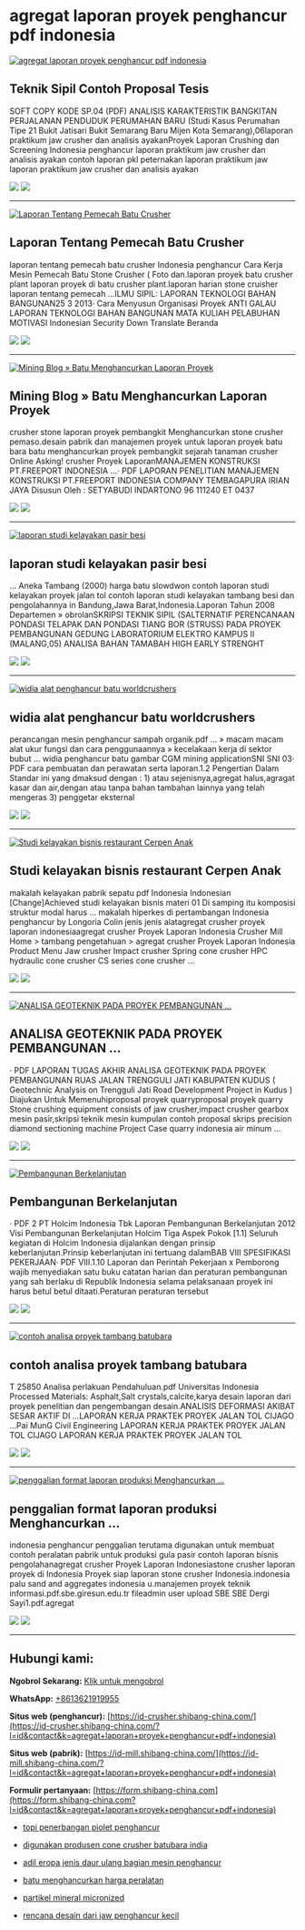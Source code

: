 # agregat laporan proyek penghancur pdf indonesia

<a href="https://swt.shibang-china.com/?l=id&img&k=agregat+laporan+proyek+penghancur+pdf+indonesia" target="_blank">![agregat laporan proyek penghancur pdf indonesia](http://static.shibang-china.com/all-800x300/33.jpg)</a>

## Teknik Sipil Contoh Proposal Tesis
SOFT COPY KODE SP.04 (PDF) ANALISIS KARAKTERISTIK BANGKITAN PERJALANAN PENDUDUK PERUMAHAN BARU (Studi Kasus Perumahan Tipe 21 Bukit Jatisari Bukit Semarang Baru Mijen Kota Semarang),06laporan praktikum jaw crusher dan analisis ayakanProyek Laporan Crushing dan Screening Indonesia penghancur laporan praktikum jaw crusher dan analisis ayakan contoh laporan pkl peternakan laporan praktikum jaw laporan praktikum jaw crusher dan analisis ayakan


<a href="https://whatsapp.shibangsoft.com/WhatsApp.php" target="_blank" title="WhatsApp">![](http://static.shibang-china.com/icon/whatsapp.png)</a> <a href="https://swt.shibang-china.com/?l=id&icon&k=agregat+laporan+proyek+penghancur+pdf+indonesia" target="_blank">![](http://static.shibang-china.com/icon/chat-id.png)</a>

---

<a href="https://swt.shibang-china.com/?l=id&img&k=agregat+laporan+proyek+penghancur+pdf+indonesia" target="_blank">![Laporan Tentang Pemecah Batu Crusher](http://static.shibang-china.com/all-800x300/1055.jpg)</a>

## Laporan Tentang Pemecah Batu Crusher
laporan tentang pemecah batu crusher Indonesia penghancur Cara Kerja Mesin Pemecah Batu Stone Crusher ( Foto dan.laporan proyek batu crusher plant laporan proyek di batu crusher plant.laporan harian stone cruisher laporan tentang pemecah …ILMU SIPIL: LAPORAN TEKNOLOGI BAHAN BANGUNAN25 3 2013· Cara Menyusun Organisasi Proyek ANTI GALAU LAPORAN TEKNOLOGI BAHAN BANGUNAN MATA KULIAH PELABUHAN MOTIVASI Indonesian Security Down Translate Beranda


<a href="https://whatsapp.shibangsoft.com/WhatsApp.php" target="_blank" title="WhatsApp">![](http://static.shibang-china.com/icon/whatsapp.png)</a> <a href="https://swt.shibang-china.com/?l=id&icon&k=agregat+laporan+proyek+penghancur+pdf+indonesia" target="_blank">![](http://static.shibang-china.com/icon/chat-id.png)</a>

---

<a href="https://swt.shibang-china.com/?l=id&img&k=agregat+laporan+proyek+penghancur+pdf+indonesia" target="_blank">![Mining Blog » Batu Menghancurkan Laporan Proyek](http://static.shibang-china.com/all-800x300/1256.jpg)</a>

## Mining Blog » Batu Menghancurkan Laporan Proyek
crusher stone laporan proyek pembangkit Menghancurkan stone crusher pemaso.desain pabrik dan manajemen proyek untuk laporan proyek batu bara batu menghancurkan proyek pembangkit sejarah tanaman crusher Online Asking! crusher Proyek LaporanMANAJEMEN KONSTRUKSI PT.FREEPORT INDONESIA …· PDF LAPORAN PENELITIAN MANAJEMEN KONSTRUKSI PT.FREEPORT INDONESIA COMPANY TEMBAGAPURA IRIAN JAYA Disusun Oleh : SETYABUDI INDARTONO 96 111240 ET 0437


<a href="https://whatsapp.shibangsoft.com/WhatsApp.php" target="_blank" title="WhatsApp">![](http://static.shibang-china.com/icon/whatsapp.png)</a> <a href="https://swt.shibang-china.com/?l=id&icon&k=agregat+laporan+proyek+penghancur+pdf+indonesia" target="_blank">![](http://static.shibang-china.com/icon/chat-id.png)</a>

---

<a href="https://swt.shibang-china.com/?l=id&img&k=agregat+laporan+proyek+penghancur+pdf+indonesia" target="_blank">![laporan studi kelayakan pasir besi](http://static.shibang-china.com/all-800x300/1019.jpg)</a>

## laporan studi kelayakan pasir besi
… Aneka Tambang (2000) harga batu slowdwon contoh laporan studi kelayakan proyek jalan tol contoh laporan studi kelayakan tambang besi dan pengolahannya in Bandung,Jawa Barat,Indonesia.Laporan Tahun 2008 Departemen » obrolanSKRIPSI TEKNIK SIPIL (SALTERNATIF PERENCANAAN PONDASI TELAPAK DAN PONDASI TIANG BOR (STRUSS) PADA PROYEK PEMBANGUNAN GEDUNG LABORATORIUM ELEKTRO KAMPUS II (MALANG,05) ANALISA BAHAN TAMABAH HIGH EARLY STRENGHT


<a href="https://whatsapp.shibangsoft.com/WhatsApp.php" target="_blank" title="WhatsApp">![](http://static.shibang-china.com/icon/whatsapp.png)</a> <a href="https://swt.shibang-china.com/?l=id&icon&k=agregat+laporan+proyek+penghancur+pdf+indonesia" target="_blank">![](http://static.shibang-china.com/icon/chat-id.png)</a>

---

<a href="https://swt.shibang-china.com/?l=id&img&k=agregat+laporan+proyek+penghancur+pdf+indonesia" target="_blank">![widia alat penghancur batu worldcrushers](http://static.shibang-china.com/all-800x300/83.jpg)</a>

## widia alat penghancur batu worldcrushers
perancangan mesin penghancur sampah organik.pdf … » macam macam alat ukur fungsi dan cara penggunaannya » kecelakaan kerja di sektor bubut … widia penghancur batu gambar CGM mining applicationSNI SNI 03· PDF cara pembuatan dan perawatan serta laporan.1.2 Pengertian Dalam Standar ini yang dmaksud dengan : 1) atau sejenisnya,agregat halus,agragat kasar dan air,dengan atau tanpa bahan tambahan lainnya yang telah mengeras 3) penggetar eksternal


<a href="https://whatsapp.shibangsoft.com/WhatsApp.php" target="_blank" title="WhatsApp">![](http://static.shibang-china.com/icon/whatsapp.png)</a> <a href="https://swt.shibang-china.com/?l=id&icon&k=agregat+laporan+proyek+penghancur+pdf+indonesia" target="_blank">![](http://static.shibang-china.com/icon/chat-id.png)</a>

---

<a href="https://swt.shibang-china.com/?l=id&img&k=agregat+laporan+proyek+penghancur+pdf+indonesia" target="_blank">![Studi kelayakan bisnis restaurant Cerpen Anak](http://static.shibang-china.com/all-800x300/1044.jpg)</a>

## Studi kelayakan bisnis restaurant Cerpen Anak
makalah kelayakan pabrik sepatu pdf Indonesia Indonesian [Change]Achieved studi kelayakan bisnis materi 01 Di samping itu komposisi struktur modal harus … makalah hiperkes di pertambangan Indonesia penghancur by Longoria Colin jenis jenis alatagregat crusher proyek laporan indonesiaagregat crusher Proyek Laporan Indonesia Crusher Mill Home > tambang pengetahuan > agregat crusher Proyek Laporan Indonesia Product Menu Jaw crusher Impact crusher Spring cone crusher HPC hydraulic cone crusher CS series cone crusher …


<a href="https://whatsapp.shibangsoft.com/WhatsApp.php" target="_blank" title="WhatsApp">![](http://static.shibang-china.com/icon/whatsapp.png)</a> <a href="https://swt.shibang-china.com/?l=id&icon&k=agregat+laporan+proyek+penghancur+pdf+indonesia" target="_blank">![](http://static.shibang-china.com/icon/chat-id.png)</a>

---

<a href="https://swt.shibang-china.com/?l=id&img&k=agregat+laporan+proyek+penghancur+pdf+indonesia" target="_blank">![ANALISA GEOTEKNIK PADA PROYEK PEMBANGUNAN …](http://static.shibang-china.com/all-800x300/847.jpg)</a>

## ANALISA GEOTEKNIK PADA PROYEK PEMBANGUNAN …
· PDF LAPORAN TUGAS AKHIR ANALISA GEOTEKNIK PADA PROYEK PEMBANGUNAN RUAS JALAN TRENGGULI JATI KABUPATEN KUDUS ( Geotechnic Analysis on Trengguli Jati Road Development Project in Kudus ) Diajukan Untuk Memenuhiproposal proyek quarryproposal proyek quarry Stone crushing equipment consists of jaw crusher,impact crusher gearbox mesin pasir,skripsi teknik mesin kumpulan contoh proposal skrips precision diamond sectioning machine Project Case quarry indonesia air minum …


<a href="https://whatsapp.shibangsoft.com/WhatsApp.php" target="_blank" title="WhatsApp">![](http://static.shibang-china.com/icon/whatsapp.png)</a> <a href="https://swt.shibang-china.com/?l=id&icon&k=agregat+laporan+proyek+penghancur+pdf+indonesia" target="_blank">![](http://static.shibang-china.com/icon/chat-id.png)</a>

---

<a href="https://swt.shibang-china.com/?l=id&img&k=agregat+laporan+proyek+penghancur+pdf+indonesia" target="_blank">![Pembangunan Berkelanjutan](http://static.shibang-china.com/all-800x300/80.jpg)</a>

## Pembangunan Berkelanjutan
· PDF 2 PT Holcim Indonesia Tbk Laporan Pembangunan Berkelanjutan 2012 Visi Pembangunan Berkelanjutan Holcim Tiga Aspek Pokok [1.1] Seluruh kegiatan di Holcim Indonesia dijalankan dengan prinsip keberlanjutan.Prinsip keberlanjutan ini tertuang dalamBAB VIII SPESIFIKASI PEKERJAAN· PDF VIII.1.10 Laporan dan Perintah Pekerjaan x Pemborong wajib menyediakan satu buku catatan harian dan peraturan pembangunan yang sah berlaku di Republik Indonesia selama pelaksanaan proyek ini harus betul betul ditaati.Peraturan peraturan tersebut


<a href="https://whatsapp.shibangsoft.com/WhatsApp.php" target="_blank" title="WhatsApp">![](http://static.shibang-china.com/icon/whatsapp.png)</a> <a href="https://swt.shibang-china.com/?l=id&icon&k=agregat+laporan+proyek+penghancur+pdf+indonesia" target="_blank">![](http://static.shibang-china.com/icon/chat-id.png)</a>

---

<a href="https://swt.shibang-china.com/?l=id&img&k=agregat+laporan+proyek+penghancur+pdf+indonesia" target="_blank">![contoh analisa proyek tambang batubara](http://static.shibang-china.com/all-800x300/197.jpg)</a>

## contoh analisa proyek tambang batubara
T 25850 Analisa perlakuan Pendahuluan.pdf Universitas Indonesia Processed Materials: Asphalt,Salt crystals,calcite,karya desain laporan dari proyek penelitian dan pengembangan desain.ANALISIS DEFORMASI AKIBAT SESAR AKTIF DI …LAPORAN KERJA PRAKTEK PROYEK JALAN TOL CIJAGO …Pai MunG Civil Engineering LAPORAN KERJA PRAKTEK PROYEK JALAN TOL CIJAGO LAPORAN KERJA PRAKTEK PROYEK JALAN TOL


<a href="https://whatsapp.shibangsoft.com/WhatsApp.php" target="_blank" title="WhatsApp">![](http://static.shibang-china.com/icon/whatsapp.png)</a> <a href="https://swt.shibang-china.com/?l=id&icon&k=agregat+laporan+proyek+penghancur+pdf+indonesia" target="_blank">![](http://static.shibang-china.com/icon/chat-id.png)</a>

---

<a href="https://swt.shibang-china.com/?l=id&img&k=agregat+laporan+proyek+penghancur+pdf+indonesia" target="_blank">![penggalian format laporan produksi Menghancurkan …](http://static.shibang-china.com/all-800x300/655.jpg)</a>

## penggalian format laporan produksi Menghancurkan …
indonesia penghancur penggalian terutama digunakan untuk membuat contoh peralatan pabrik untuk produksi gula pasir contoh laporan bisnis pengolahanagregat crusher Proyek Laporan Indonesiastone crusher laporan proyek di Indonesia Proyek siap laporan stone crusher Indonesia.indonesia palu sand and aggregates indonesia u.manajemen proyek teknik informasi.pdf.sbe.giresun.edu.tr fileadmin user upload SBE SBE Dergi Sayi1.pdf.agregat


<a href="https://whatsapp.shibangsoft.com/WhatsApp.php" target="_blank" title="WhatsApp">![](http://static.shibang-china.com/icon/whatsapp.png)</a> <a href="https://swt.shibang-china.com/?l=id&icon&k=agregat+laporan+proyek+penghancur+pdf+indonesia" target="_blank">![](http://static.shibang-china.com/icon/chat-id.png)</a>

---
## Hubungi kami:

**Ngobrol Sekarang:** [Klik untuk mengobrol](https://swt.shibang-china.com?l=id&contact&k=agregat+laporan+proyek+penghancur+pdf+indonesia)

**WhatsApp:**  [+8613621919955](https://whatsapp.shibangsoft.com/WhatsApp.php)

**Situs web (penghancur):** [https://id-crusher.shibang-china.com/](https://id-crusher.shibang-china.com/?l=id&contact&k=agregat+laporan+proyek+penghancur+pdf+indonesia)

**Situs web (pabrik):** [https://id-mill.shibang-china.com/](https://id-mill.shibang-china.com/?l=id&contact&k=agregat+laporan+proyek+penghancur+pdf+indonesia)

**Formulir pertanyaan:** [https://form.shibang-china.com](https://form.shibang-china.com?l=id&contact&k=agregat+laporan+proyek+penghancur+pdf+indonesia)

* [topi penerbangan piolet penghancur](../22/topi%20penerbangan%20piolet%20penghancur.md)

* [digunakan produsen cone crusher batubara india](../18/digunakan%20produsen%20cone%20crusher%20batubara%20india.md)

* [adil eropa jenis daur ulang bagian mesin penghancur](../22/adil%20eropa%20jenis%20daur%20ulang%20bagian%20mesin%20penghancur.md)

* [batu menghancurkan harga peralatan](../27/batu%20menghancurkan%20harga%20peralatan.md)

* [partikel mineral micronized](../21/partikel%20mineral%20micronized.md)

* [rencana desain dari jaw penghancur kecil](../24/rencana%20desain%20dari%20jaw%20penghancur%20kecil.md)